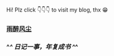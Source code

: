 Hi! Plz click 👇👇👇 to visit my blog, thx 😁

### [雨醉风尘](https://inscode.github.io/)

### ^_^ 日记一事，年复成书 ^_^
